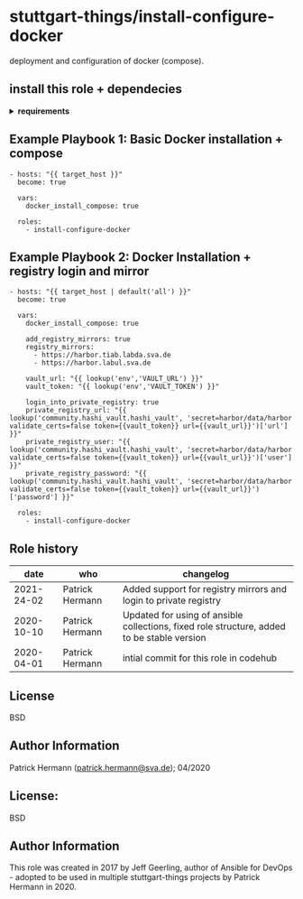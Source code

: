 stuttgart-things/install-configure-docker
=========================================

deployment and configuration of docker (compose).

install this role + dependecies
-------------------------------------

<details><summary><b>requirements</b></summary>

copy the and paste on your ansible host to install the required roles/collections:

```
cat <<EOF > /tmp/requirements.yaml
---
roles:
- src: git@codehub.sva.de:Lab/stuttgart-things/supporting-roles/install-configure-docker.git
  scm: git
- src: git@codehub.sva.de:Lab/stuttgart-things/supporting-roles/install-requirements.git
  scm: git
collections:
- name: community.general
  version: 2.0.1
- name: community.docker
  version: 1.2.2
EOF

ansible-galaxy install -r /tmp/requirements.yaml --force
ansible-galaxy collection install -r /tmp/requirements.yaml --force
rm -rf /tmp/requirements.yaml
```
</details>

Example Playbook 1: Basic Docker installation + compose
-------------------
```
- hosts: "{{ target_host }}"
  become: true
  
  vars:
    docker_install_compose: true

  roles:
    - install-configure-docker
```

Example Playbook 2: Docker Installation + registry login and mirror
-------------------
```
- hosts: "{{ target_host | default('all') }}"
  become: true

  vars:
    docker_install_compose: true 

    add_registry_mirrors: true
    registry_mirrors:
      - https://harbor.tiab.labda.sva.de
      - https://harbor.labul.sva.de

    vault_url: "{{ lookup('env','VAULT_URL') }}"
    vault_token: "{{ lookup('env','VAULT_TOKEN') }}"

    login_into_private_registry: true
    private_registry_url: "{{ lookup('community.hashi_vault.hashi_vault', 'secret=harbor/data/harbor validate_certs=false token={{vault_token}} url={{vault_url}}')['url'] }}"
    private_registry_user: "{{ lookup('community.hashi_vault.hashi_vault', 'secret=harbor/data/harbor validate_certs=false token={{vault_token}} url={{vault_url}}')['user'] }}"
    private_registry_password: "{{ lookup('community.hashi_vault.hashi_vault', 'secret=harbor/data/harbor validate_certs=false token={{vault_token}} url={{vault_url}}')['password'] }}"

  roles:
    - install-configure-docker
```

Role history
----------------
| date  | who | changelog |
|---|---|---|
|2021-24-02   | Patrick Hermann | Added support for registry mirrors and login to private registry
|2020-10-10   | Patrick Hermann | Updated for using of ansible collections, fixed role structure, added to be stable version
|2020-04-01  | Patrick Hermann | intial commit for this role in codehub

License
-------

BSD

Author Information
------------------

Patrick Hermann (patrick.hermann@sva.de); 04/2020

License:
-------

BSD

Author Information
------------------
This role was created in 2017 by Jeff Geerling, author of Ansible for DevOps - adopted to be used in multiple stuttgart-things projects by Patrick Hermann in 2020.
